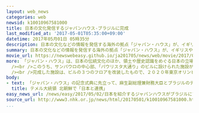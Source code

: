 ```yaml
---
layout: web_news
categories: web
newsid: k10010967581000
title: 日本の文化発信するジャパンハウス-ブラジルに完成
last_modified_at: '2017-05-01T05:35:00+09:00'
datetime: 2017年05月01日 05時35分
description: 日本の文化などの情報を発信する海外の拠点「ジャパン・ハウス」が、イギリスやアメリカに先駆けてブラジルのサンパウロに完成し、麻生副総理兼財務大臣や、テメル大統領などが出席して記念の式典が行われました。
summary: 日本の文化などの情報を発信する海外の拠点「ジャパン・ハウス」が、イギリスやアメリカに先駆けてブラジルのサンパウロに完成し、麻生副総理兼財務大臣や、テメル大統領などが出席して記念の式典が行われました。
movie_url: https://newswebeasy.github.io/ja201705/news/web/movie/2017/05/02/k10010967581000.mp4
more: 「ジャパン・ハウス」は、日本の伝統文化のほか、領土や歴史認識をめぐる日本の立場などに関する情報の海外発信を強化するため、日本政府が、イギリスのロンドンとアメリカのロサンゼルス、それにブラジルのサンパウロに新たに設ける広報拠点です。<br
  /><br />このうち、サンパウロの中心部、「パウリスタ大通り」のビルに設けられた施設がほかに先駆けて完成し、先月３０日、記念の式典が行われました。式典には、日本の麻生副総理兼財務大臣や、ブラジルのテメル大統領に加えて現地の日系人などおよそ２００人が出席して、施設の完成を祝いました。<br
  /><br />完成した施設は、ビルの３つのフロアを改装したもので、２０２０年東京オリンピック・パラリンピックのメインスタジアムのデザインを担当する建築家の隈研吾氏が設計したひのきの外壁が特徴的です。また、日本の職人が伝統的な手法で竹を編み上げた巨大なオブジェのほか、沖縄の織物「芭蕉布」が置かれ、日本の伝統文化などを紹介するコーナーが設けられています。ブラジルの「ジャパン・ハウス」は、今月６日に一般公開される予定です。
body:
- text: 「ジャパン・ハウス」の記念式典に先立って、麻生副総理兼財務大臣とブラジルのテメル大統領が、およそ４０分にわたって会談しました。同席した薗浦外務副大臣によりますと、この中で、麻生副総理は、北朝鮮の核やミサイルの開発など最近の情勢について説明したということです。これに対し、テメル大統領は、「さまざまなレベルで、日本と連携をしていきたい」と述べたということです。
  title: テメル大統領 北朝鮮で「日本と連携」
easy_news_url: /news/easy/2017/05/02/日本を紹介するジャパンハウスがブラジルにできる/
source_url: http://www3.nhk.or.jp/news/html/20170501/k10010967581000.html
...
```

